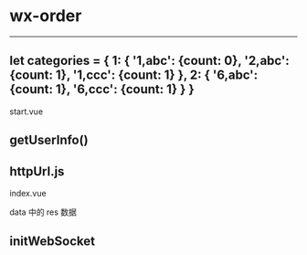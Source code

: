 # wx-order
-------------------------
let categories = {
  1: {
    '1,abc': {count: 0},
    '2,abc': {count: 1},
    '1,ccc': {count: 1}
  },
  2: {
    '6,abc': {count: 1},
    '6,ccc': {count: 1}
  }
}
-------------------------
start.vue

getUserInfo()
-------------------------
httpUrl.js
-------------------------
index.vue

data 中的 res 数据

initWebSocket
-------------------------

